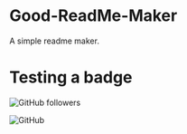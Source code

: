 # Good-ReadMe-Maker
A simple readme maker. 

# Testing a badge
![GitHub followers](https://img.shields.io/github/followers/troylochner?style=social)

![GitHub](https://img.shields.io/github/license/troylochner/Good-ReadMe-Maker?style=plastic)
